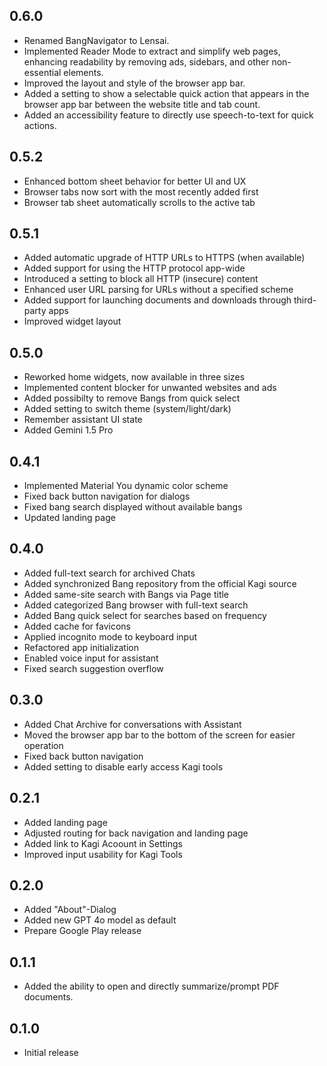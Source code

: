 ## 0.6.0

* Renamed BangNavigator to Lensai.
* Implemented Reader Mode to extract and simplify web pages, enhancing readability by removing ads, sidebars, and other non-essential elements.
* Improved the layout and style of the browser app bar.
* Added a setting to show a selectable quick action that appears in the browser app bar between the website title and tab count.
* Added an accessibility feature to directly use speech-to-text for quick actions.

## 0.5.2

* Enhanced bottom sheet behavior for better UI and UX
* Browser tabs now sort with the most recently added first
* Browser tab sheet automatically scrolls to the active tab

## 0.5.1

* Added automatic upgrade of HTTP URLs to HTTPS (when available)
* Added support for using the HTTP protocol app-wide
* Introduced a setting to block all HTTP (insecure) content
* Enhanced user URL parsing for URLs without a specified scheme
* Added support for launching documents and downloads through third-party apps
* Improved widget layout

## 0.5.0

* Reworked home widgets, now available in three sizes
* Implemented content blocker for unwanted websites and ads
* Added possibilty to remove Bangs from quick select
* Added setting to switch theme (system/light/dark)
* Remember assistant UI state
* Added Gemini 1.5 Pro

## 0.4.1

* Implemented Material You dynamic color scheme
* Fixed back button navigation for dialogs
* Fixed bang search displayed without available bangs
* Updated landing page

## 0.4.0

* Added full-text search for archived Chats
* Added synchronized Bang repository from the official Kagi source
* Added same-site search with Bangs via Page title
* Added categorized Bang browser with full-text search
* Added Bang quick select for searches based on frequency
* Added cache for favicons
* Applied incognito mode to keyboard input
* Refactored app initialization
* Enabled voice input for assistant
* Fixed search suggestion overflow

## 0.3.0

* Added Chat Archive for conversations with Assistant
* Moved the browser app bar to the bottom of the screen for easier operation
* Fixed back button navigation
* Added setting to disable early access Kagi tools

## 0.2.1

* Added landing page
* Adjusted routing for back navigation and landing page
* Added link to Kagi Acoount in Settings
* Improved input usability for Kagi Tools

## 0.2.0

* Added "About"-Dialog
* Added new GPT 4o model as default
* Prepare Google Play release

## 0.1.1

* Added the ability to open and directly summarize/prompt PDF documents.

## 0.1.0

* Initial release